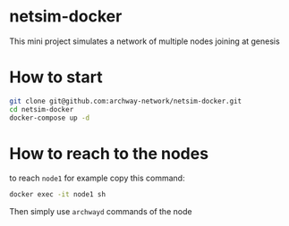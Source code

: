 # netsim-docker
This mini project simulates a network of multiple nodes joining at genesis


# How to start

```bash
git clone git@github.com:archway-network/netsim-docker.git
cd netsim-docker
docker-compose up -d
```

# How to reach to the nodes

to reach `node1` for example copy this command:

```bash
docker exec -it node1 sh
```

Then simply use `archwayd` commands of the node